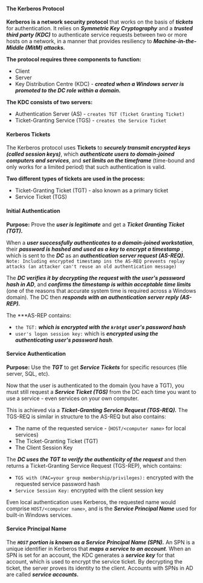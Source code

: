 #### The Kerberos Protocol
**Kerberos is a network security protocol** that works on the basis of ***tickets*** for authentication. It relies on ***Symmetric Key Cryptography*** and a ***trusted third party (KDC)*** to authenticate service requests between two or more hosts on a network, in a manner that provides resiliency to ***Machine-in-the-Middle (MitM) attacks.*** 

**The protocol requires three components to function:**
- Client
- Server
- Key Distribution Centre (KDC) - ***created when a Windows server is promoted to the DC role within a domain.***

**The KDC consists of two servers:**
- Authentication Server (AS) - `creates TGT (Ticket Granting Ticket)`
- Ticket-Granting Service (TGS) - `creates the Service Ticket`

#### Kerberos Tickets
The Kerberos protocol uses **Tickets** to ***securely transmit encrypted keys (called session keys)***, which ***authenticate users to domain-joined computers and services***, and ***set limits on the timeframe*** (time-bound and only works for a limited period) that such authentication is valid.

**Two different types of tickets are used in the process:**
- Ticket-Granting Ticket (TGT) - also known as a primary ticket
- Service Ticket (TGS)

#### Initial Authentication
**Purpose:** Prove the ***user is legitimate*** and get a ***Ticket Granting Ticket (TGT).***

When a ***user successfully authenticates to a domain-joined workstation***, their ***password is hashed and used as a key to encrypt a timestamp*** , which is sent to the ***DC*** as an ***authentication server request (AS-REQ).*** `Note: Including encrypted timestamp ins the AS-REQ prevents replay attacks (an attacker can't reuse an old authentication message)`

The ***DC verifies it by decrypting the request with the user's password hash in AD***, and ***confirms the timestamp is within acceptable time limits*** (one of the reasons that accurate system time is required across a Windows domain). The DC then ***responds with an authentication server reply (AS-REP).***

The ***AS-REP contains:
- `the TGT:` ***which is encrypted with the `krbtgt` user's password hash***
- `user's logon session key:` which is ***encrypted using the authenticating user's password hash***.

#### Service Authentication
**Purpose:** Use the ***TGT*** to get ***Service Tickets*** for specific resources (file server, SQL, etc).

Now that the user is authenticated to the domain (you have a TGT), you must still request a ***Service Ticket (TGS)*** from the DC each time you want to use a service - even services on your own computer.

This is achieved via a ***Ticket-Granting Service Request (TGS-REQ).*** The TGS-REQ is similar in structure to the AS-REQ but also contains:
- The name of the requested service - (`HOST/<computer name>` for local services)
- The Ticket-Granting Ticket (TGT)
- The Client Session Key

The ***DC uses the TGT to verify the authenticity of the request*** and then returns a Ticket-Granting Service Request (TGS-REP), which contains:
- `TGS with (PAC=your group membership/privileges):` encrypted with the requested service password hash
- `Service Session Key:` encrypted with the client session key

Even local authentication uses Kerberos, the requested name would comprise `HOST/<computer name>`, and is the ***Service Principal Name*** used for built-in Windows services. 

#### Service Principal Name
The ***`HOST` portion is known as a Service Principal Name (SPN).*** An SPN is a unique identifier in Kerberos that ***maps a service to an account***. When an SPN is set for an account, the KDC generates a ***service key*** for that account, which is used to encrypt the service ticket. By decrypting the ticket, the server proves its identity to the client. Accounts with SPNs in AD are called ***service accounts.***


